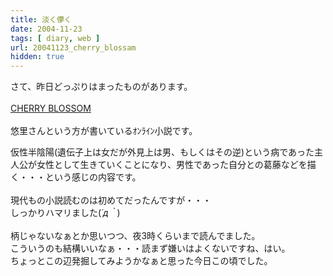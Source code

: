 ```yaml
---
title: 淡く儚く
date: 2004-11-23
tags: [ diary, web ]
url: 20041123_cherry_blossam
hidden: true
---
```

さて、昨日どっぷりはまったものがあります。<br />
<br />
<a href="http://www5f.biglobe.ne.jp/~sakura_cb/" title="CHERRY BLOSSOM">CHERRY BLOSSOM</a><br />
<br />
悠里さんという方が書いているｵﾝﾗｲﾝ小説です。<a></a>
<!--more-->
仮性半陰陽(遺伝子上は女だが外見上は男、もしくはその逆)という病であった主人公が女性として生きていくことになり、男性であった自分との葛藤などを描く・・・という感じの内容です。<br />
<br />
現代もの小説読むのは初めてだったんですが・・・<br />
しっかりハマリました(*´д｀*)<br />
<br />
柄じゃないなぁとか思いつつ、夜3時くらいまで読んでました。<br />
こういうのも結構いいなぁ・・・読まず嫌いはよくないですね、はい。<br />
ちょっとこの辺発掘してみようかなぁと思った今日この頃でした。
